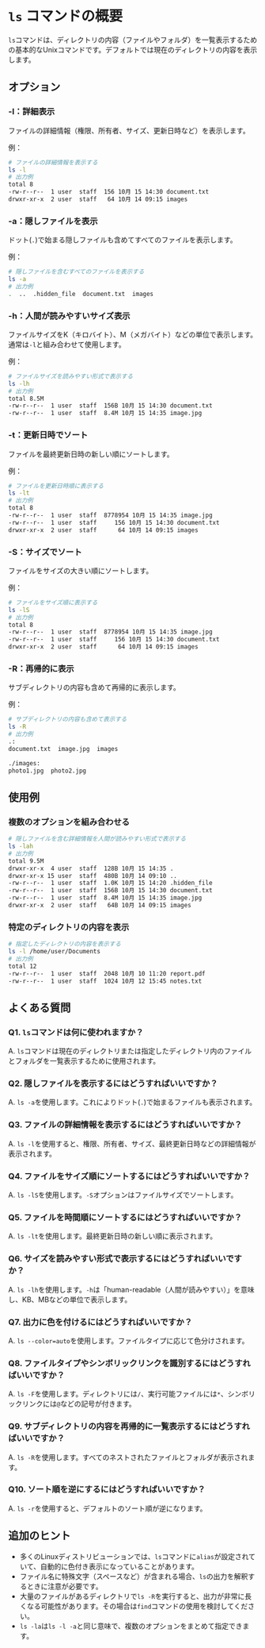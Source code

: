 # `ls` コマンドの概要

`ls`コマンドは、ディレクトリの内容（ファイルやフォルダ）を一覧表示するための基本的なUnixコマンドです。デフォルトでは現在のディレクトリの内容を表示します。

## オプション

### **-l**：詳細表示

ファイルの詳細情報（権限、所有者、サイズ、更新日時など）を表示します。

例：
```bash
# ファイルの詳細情報を表示する
ls -l
# 出力例
total 8
-rw-r--r--  1 user  staff  156 10月 15 14:30 document.txt
drwxr-xr-x  2 user  staff   64 10月 14 09:15 images
```

### **-a**：隠しファイルを表示

ドット(`.`)で始まる隠しファイルも含めてすべてのファイルを表示します。

例：
```bash
# 隠しファイルを含むすべてのファイルを表示する
ls -a
# 出力例
.  ..  .hidden_file  document.txt  images
```

### **-h**：人間が読みやすいサイズ表示

ファイルサイズをK（キロバイト）、M（メガバイト）などの単位で表示します。通常は`-l`と組み合わせて使用します。

例：
```bash
# ファイルサイズを読みやすい形式で表示する
ls -lh
# 出力例
total 8.5M
-rw-r--r--  1 user  staff  156B 10月 15 14:30 document.txt
-rw-r--r--  1 user  staff  8.4M 10月 15 14:35 image.jpg
```

### **-t**：更新日時でソート

ファイルを最終更新日時の新しい順にソートします。

例：
```bash
# ファイルを更新日時順に表示する
ls -lt
# 出力例
total 8
-rw-r--r--  1 user  staff  8778954 10月 15 14:35 image.jpg
-rw-r--r--  1 user  staff     156 10月 15 14:30 document.txt
drwxr-xr-x  2 user  staff      64 10月 14 09:15 images
```

### **-S**：サイズでソート

ファイルをサイズの大きい順にソートします。

例：
```bash
# ファイルをサイズ順に表示する
ls -lS
# 出力例
total 8
-rw-r--r--  1 user  staff  8778954 10月 15 14:35 image.jpg
-rw-r--r--  1 user  staff     156 10月 15 14:30 document.txt
drwxr-xr-x  2 user  staff      64 10月 14 09:15 images
```

### **-R**：再帰的に表示

サブディレクトリの内容も含めて再帰的に表示します。

例：
```bash
# サブディレクトリの内容も含めて表示する
ls -R
# 出力例
.:
document.txt  image.jpg  images

./images:
photo1.jpg  photo2.jpg
```

## 使用例

### 複数のオプションを組み合わせる

```bash
# 隠しファイルを含む詳細情報を人間が読みやすい形式で表示する
ls -lah
# 出力例
total 9.5M
drwxr-xr-x  4 user  staff  128B 10月 15 14:35 .
drwxr-xr-x 15 user  staff  480B 10月 14 09:10 ..
-rw-r--r--  1 user  staff  1.0K 10月 15 14:20 .hidden_file
-rw-r--r--  1 user  staff  156B 10月 15 14:30 document.txt
-rw-r--r--  1 user  staff  8.4M 10月 15 14:35 image.jpg
drwxr-xr-x  2 user  staff   64B 10月 14 09:15 images
```

### 特定のディレクトリの内容を表示

```bash
# 指定したディレクトリの内容を表示する
ls -l /home/user/Documents
# 出力例
total 12
-rw-r--r--  1 user  staff  2048 10月 10 11:20 report.pdf
-rw-r--r--  1 user  staff  1024 10月 12 15:45 notes.txt
```

## よくある質問

### Q1. `ls`コマンドは何に使われますか？
A. `ls`コマンドは現在のディレクトリまたは指定したディレクトリ内のファイルとフォルダを一覧表示するために使用されます。

### Q2. 隠しファイルを表示するにはどうすればいいですか？
A. `ls -a`を使用します。これによりドット(`.`)で始まるファイルも表示されます。

### Q3. ファイルの詳細情報を表示するにはどうすればいいですか？
A. `ls -l`を使用すると、権限、所有者、サイズ、最終更新日時などの詳細情報が表示されます。

### Q4. ファイルをサイズ順にソートするにはどうすればいいですか？
A. `ls -lS`を使用します。`-S`オプションはファイルサイズでソートします。

### Q5. ファイルを時間順にソートするにはどうすればいいですか？
A. `ls -lt`を使用します。最終更新日時の新しい順に表示されます。

### Q6. サイズを読みやすい形式で表示するにはどうすればいいですか？
A. `ls -lh`を使用します。`-h`は「human-readable（人間が読みやすい）」を意味し、KB、MBなどの単位で表示します。

### Q7. 出力に色を付けるにはどうすればいいですか？
A. `ls --color=auto`を使用します。ファイルタイプに応じて色分けされます。

### Q8. ファイルタイプやシンボリックリンクを識別するにはどうすればいいですか？
A. `ls -F`を使用します。ディレクトリには`/`、実行可能ファイルには`*`、シンボリックリンクには`@`などの記号が付きます。

### Q9. サブディレクトリの内容を再帰的に一覧表示するにはどうすればいいですか？
A. `ls -R`を使用します。すべてのネストされたファイルとフォルダが表示されます。

### Q10. ソート順を逆にするにはどうすればいいですか？
A. `ls -r`を使用すると、デフォルトのソート順が逆になります。

## 追加のヒント

- 多くのLinuxディストリビューションでは、`ls`コマンドに`alias`が設定されていて、自動的に色付き表示になっていることがあります。
- ファイル名に特殊文字（スペースなど）が含まれる場合、`ls`の出力を解釈するときに注意が必要です。
- 大量のファイルがあるディレクトリで`ls -R`を実行すると、出力が非常に長くなる可能性があります。その場合は`find`コマンドの使用を検討してください。
- `ls -la`は`ls -l -a`と同じ意味で、複数のオプションをまとめて指定できます。